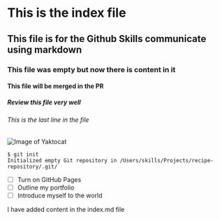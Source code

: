 # This is the index file
## This file is for the Github Skills communicate using markdown
### This file was empty but now there is content in it
#### This file will be merged in the PR
##### Review this file very well
###### This is the last line in the file

![Image of Yaktocat](https://octodex.github.com/images/yaktocat.png)

```
$ git init
Initialized empty Git repository in /Users/skills/Projects/recipe-repository/.git/
```

- [ ] Turn on GitHub Pages
- [ ] Outline my portfolio
- [ ] Introduce myself to the world

I have added content in the index.md file
